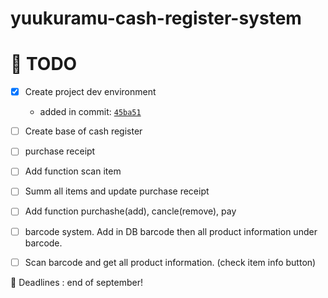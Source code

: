 # yuukuramu-cash-register-system

<h1>📅 TODO</h1>

- [x] Create project dev environment <br>
     + added in commit: <a href="https://github.com/yuukuramu/yuukuramu-cash-register-system/commit/45ba510ecbe2de33e7432285125897acfc7259f6">`45ba51`</a>

- [ ] Create  base of cash register <br>

- [ ] purchase receipt <br>

- [ ] Add function scan item <br>

- [ ] Summ all items and update purchase receipt <br>

- [ ] Add function purchashe(add), cancle(remove), pay <br>

- [ ] barcode system. Add in  DB barcode then all product information under barcode.

- [ ] Scan barcode and get all product information. (check item info button)

💭 Deadlines : end of september!
